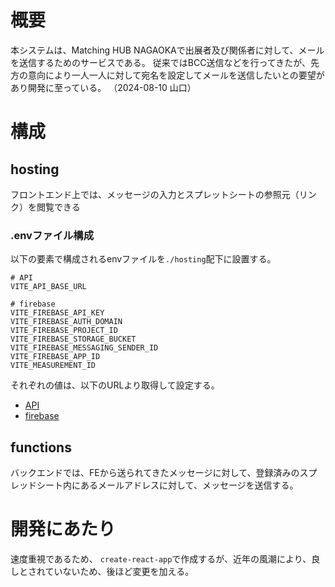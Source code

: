 # 概要
本システムは、Matching HUB NAGAOKAで出展者及び関係者に対して、メールを送信するためのサービスである。
従来ではBCC送信などを行ってきたが、先方の意向により一人一人に対して宛名を設定してメールを送信したいとの要望があり開発に至っている。
（2024-08-10 山口）

# 構成
## hosting
フロントエンド上では、メッセージの入力とスプレットシートの参照元（リンク）を閲覧できる
### .envファイル構成
以下の要素で構成されるenvファイルを`./hosting`配下に設置する。
```.env
# API
VITE_API_BASE_URL

# firebase
VITE_FIREBASE_API_KEY
VITE_FIREBASE_AUTH_DOMAIN
VITE_FIREBASE_PROJECT_ID
VITE_FIREBASE_STORAGE_BUCKET
VITE_FIREBASE_MESSAGING_SENDER_ID
VITE_FIREBASE_APP_ID
VITE_MEASUREMENT_ID
```
それぞれの値は、以下のURLより取得して設定する。
- [API](https://console.firebase.google.com/project/group-email-system/functions?hl=ja)
- [firebase](https://console.firebase.google.com/project/group-email-system/settings/general/web:YWQzYzc0YWEtMDE1ZC00NjZlLWE3NjQtMDIxYTE3MTdiZDU3?hl=ja&nonce=1727025041507)

## functions
バックエンドでは、FEから送られてきたメッセージに対して、登録済みのスプレッドシート内にあるメールアドレスに対して、メッセージを送信する。

# 開発にあたり
速度重視であるため、 `create-react-app`で作成するが、近年の風潮により、良しとされていないため、後ほど変更を加える。
